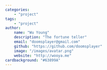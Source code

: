 ```yaml
---
categories:
    - "project"
tags:
    - "project"
author:
    name: "Wu Young"
    description: "The fortune teller"
    email: "doomsplayer@gmail.com"
    github: "https://github.com/doomsplayer"
    image: "/images/avatar.png"
    website: "http://wooya.me"
cardbackground: "#63899A"
---
```

